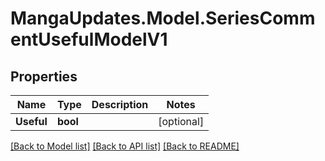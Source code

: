 # MangaUpdates.Model.SeriesCommentUsefulModelV1

## Properties

Name | Type | Description | Notes
------------ | ------------- | ------------- | -------------
**Useful** | **bool** |  | [optional] 

[[Back to Model list]](../README.md#documentation-for-models) [[Back to API list]](../README.md#documentation-for-api-endpoints) [[Back to README]](../README.md)

